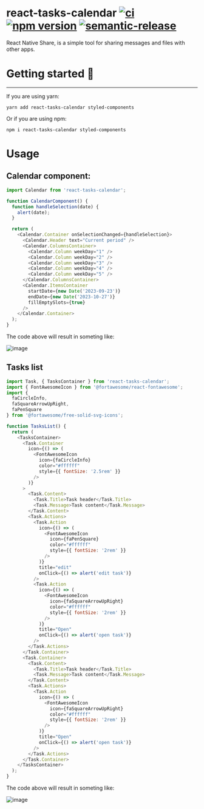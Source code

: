 # react-tasks-calendar [![ci](https://github.com/danielmbomfim/react-tasks-calendar/actions/workflows/workflow.yml/badge.svg)](https://github.com/Daniel775/projects-manager-api/actions/workflows/ci.yml) [![npm version](https://badge.fury.io/js/react-tasks-calendar.svg)](https://badge.fury.io/js/react-tasks-calendar) [![semantic-release](https://img.shields.io/badge/%20%20%F0%9F%93%A6%F0%9F%9A%80-semantic--release-e10079.svg)](https://github.com/semantic-release/semantic-release)

React Native Share, is a simple tool for sharing messages and files with other apps.

# Getting started 🚀

---

If you are using yarn:

```shell
yarn add react-tasks-calendar styled-components
```

Or if you are using npm:

```shell
npm i react-tasks-calendar styled-components
```
# Usage

## Calendar component:

```js
import Calendar from 'react-tasks-calendar';

function CalendarComponent() {
  function handleSelection(date) {
    alert(date);
  }

  return (
    <Calendar.Container onSelectionChanged={handleSelection}>
      <Calendar.Header text="Current period" />
      <Calendar.ColumnsContainer>
        <Calendar.Column weekDay="1" />
        <Calendar.Column weekDay="2" />
        <Calendar.Column weekDay="3" />
        <Calendar.Column weekDay="4" />
        <Calendar.Column weekDay="5" />
      </Calendar.ColumnsContainer>
      <Calendar.ItemsContainer
        startDate={new Date('2023-09-23')}
        endDate={new Date('2023-10-27')}
        fillEmptySlots={true}
      />
    </Calendar.Container>
  );
}
```

The code above will result in someting like:

![image](https://github.com/danielmbomfim/react-tasks-calendar/assets/35501831/4407dd7e-4cdc-43b8-846d-ede66a30ee28)

## Tasks list

```js
import Task, { TasksContainer } from 'react-tasks-calendar';
import { FontAwesomeIcon } from '@fortawesome/react-fontawesome';
import {
  faCircleInfo,
  faSquareArrowUpRight,
  faPenSquare
} from '@fortawesome/free-solid-svg-icons';

function TasksList() {
  return (
    <TasksContainer>
      <Task.Container
        icon={() => (
          <FontAwesomeIcon
            icon={faCircleInfo}
            color="#ffffff"
            style={{ fontSize: '2.5rem' }}
          />
        )}
      >
        <Task.Content>
          <Task.Title>Task header</Task.Title>
          <Task.Message>Task content</Task.Message>
        </Task.Content>
        <Task.Actions>
          <Task.Action
            icon={() => (
              <FontAwesomeIcon
                icon={faPenSquare}
                color="#ffffff"
                style={{ fontSize: '2rem' }}
              />
            )}
            title="edit"
            onClick={() => alert('edit task')}
          />
          <Task.Action
            icon={() => (
              <FontAwesomeIcon
                icon={faSquareArrowUpRight}
                color="#ffffff"
                style={{ fontSize: '2rem' }}
              />
            )}
            title="Open"
            onClick={() => alert('open task')}
          />
        </Task.Actions>
      </Task.Container>
      <Task.Container>
        <Task.Content>
          <Task.Title>Task header</Task.Title>
          <Task.Message>Task content</Task.Message>
        </Task.Content>
        <Task.Actions>
          <Task.Action
            icon={() => (
              <FontAwesomeIcon
                icon={faSquareArrowUpRight}
                color="#ffffff"
                style={{ fontSize: '2rem' }}
              />
            )}
            title="Open"
            onClick={() => alert('open task')}
          />
        </Task.Actions>
      </Task.Container>
    </TasksContainer>
  );
}
```

The code above will result in someting like:

![image](https://github.com/danielmbomfim/react-tasks-calendar/assets/35501831/17345c4f-90c0-4db4-825a-9b112519df78)

